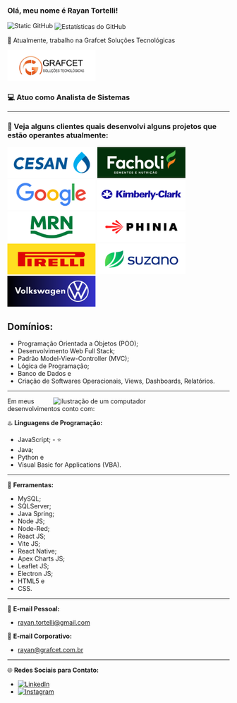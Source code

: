 ### Olá, meu nome é Rayan Tortelli!

<img src="https://img.shields.io/static/v1?label=Overview&message=Rayan%20Tortelli&color=f8efd4&style=for-the-badge&logo=GitHub" alt="Static GitHub">

<img align='center' src="https://github-readme-stats.vercel.app/api?username=Tortelliz&show_icons=true&title_color=783c00&text_color=af552e&icon_color=783c00&bg_color=f8efd4&cache_seconds=2300" alt="Estatísticas do GitHub">

<p align="left">💼 Atualmente, trabalho na Grafcet Soluções Tecnológicas</p>

<p align="start">
  <img src="https://raw.githubusercontent.com/Tortelliz/portfolio-images/main/grafcet/grafcet-logo.svg" width="200px" />
</p>

### 💻 Atuo como Analista de Sistemas

---

### 💫 Veja alguns clientes quais desenvolvi alguns projetos que estão operantes atualmente:

<p align="start">
  <img src="https://raw.githubusercontent.com/Tortelliz/portfolio-images/main/cesan/cesan-logo.svg" width="200px" />
  <img src="https://raw.githubusercontent.com/Tortelliz/portfolio-images/main/facholi/facholi-logo.svg" width="200px" />
  <img src="https://raw.githubusercontent.com/Tortelliz/portfolio-images/main/google/google-logo.svg" width="200px" />
  <img src="https://raw.githubusercontent.com/Tortelliz/portfolio-images/main/kimberly-clark/kimberly-clark-logo.svg" width="200px" />
  <img src="https://raw.githubusercontent.com/Tortelliz/portfolio-images/main/mrn/mrn-logo.svg" width="200px" />
  <img src="https://raw.githubusercontent.com/Tortelliz/portfolio-images/main/phinia/phinia-logo.svg" width="200px" />
  <img src="https://raw.githubusercontent.com/Tortelliz/portfolio-images/main/pirelli/pirelli-logo.svg" width="200px" />
  <img src="https://raw.githubusercontent.com/Tortelliz/portfolio-images/main/suzano/suzano-logo.svg" width="200px" />
  <img src="https://raw.githubusercontent.com/Tortelliz/portfolio-images/main/volkswagen/volkswagen-logo.svg" width="200px" />
</p>

<h2>Domínios:</h2>

- Programação Orientada a Objetos (POO);
- Desenvolvimento Web Full Stack;
- Padrão Model-View-Controller (MVC);
- Lógica de Programação;
- Banco de Dados e
- Criação de Softwares Operacionais, Views, Dashboards, Relatórios.

---

<img src="https://raw.githubusercontent.com/MicaelliMedeiros/micaellimedeiros/master/image/computer-illustration.png" alt="ilustração de um computador" min-width="400px" max-width="400px" width="400px" align="right">

<p align="left">Em meus desenvolvimentos conto com:</p>

♨️ **Linguagens de Programação:**

- JavaScript; - ⭐
- Java;
- Python e
- Visual Basic for Applications (VBA).

---

🔧 **Ferramentas:**

- MySQL;
- SQLServer;
- Java Spring;
- Node JS;
- Node-Red;
- React JS;
- Vite JS;
- React Native;
- Apex Charts JS;
- Leaflet JS;
- Electron JS;
- HTML5 e
- CSS.

---

📧 **E-mail Pessoal:**

- rayan.tortelli@gmail.com

📧 **E-mail Corporativo:**

- rayan@grafcet.com.br

---

🌐 **Redes Sociais para Contato:**

- [![LinkedIn](https://img.shields.io/badge/-LinkedIn-blue?style=flat-square&logo=Linkedin&logoColor=white)](https://www.linkedin.com/in/rayan-tortelli-b7581a186)
- [![Instagram](https://img.shields.io/badge/-Instagram-purple?style=flat-square&logo=Instagram&logoColor=white)](https://www.instagram.com/rayan.tortelli)
